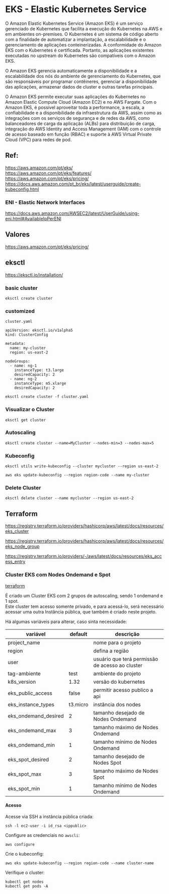 # EKS - Elastic Kubernetes Service

O Amazon Elastic Kubernetes Service (Amazon EKS) é um serviço gerenciado de Kubernetes que facilita a execução do Kubernetes na AWS e em ambientes on-premises. O Kubernetes é um sistema de código aberto com a finalidade de automatizar a implantação, a escalabilidade e o gerenciamento de aplicações conteinerizadas. A conformidade do Amazon EKS com o Kubernetes é certificada. Portanto, as aplicações existentes executadas no upstream do Kubernetes são compatíveis com o Amazon EKS.

O Amazon EKS gerencia automaticamente a disponibilidade e a escalabilidade dos nós do ambiente de gerenciamento do Kubernetes, que são responsáveis por programar contêineres, gerenciar a disponibilidade das aplicações, armazenar dados de cluster e outras tarefas principais.

O Amazon EKS permite executar suas aplicações do Kubernetes no Amazon Elastic Compute Cloud (Amazon EC2) e no AWS Fargate. Com o Amazon EKS, é possível aproveitar toda a performance, a escala, a confiabilidade e a disponibilidade da infraestrutura da AWS, assim como as integrações com os serviços de segurança e de redes da AWS, como balanceadores de carga da aplicação (ALBs) para distribuição de carga, integração do AWS Identity and Access Management (IAM) com o controle de acesso baseado em função (RBAC) e suporte à AWS Virtual Private Cloud (VPC) para redes de pod.

## Ref:
<https://aws.amazon.com/pt/eks/>\
<https://aws.amazon.com/pt/eks/features/>
<https://aws.amazon.com/pt/eks/pricing/>\
<https://docs.aws.amazon.com/pt_br/eks/latest/userguide/create-kubeconfig.html>

### ENI - Elastic Network Interfaces
<https://docs.aws.amazon.com/AWSEC2/latest/UserGuide/using-eni.html#AvailableIpPerENI>

## Valores
<https://aws.amazon.com/pt/eks/pricing/>


## eksctl
<https://eksctl.io/installation/>

### basic cluster
```
eksctl create cluster
```

### customized
`cluster.yaml`
```
apiVersion: eksctl.io/v1alpha5
kind: ClusterConfig

metadata:
  name: my-cluster
  region: us-east-2

nodeGroups:
  - name: ng-1
    instanceType: t3.large
    desiredCapacity: 2
  - name: ng-2
    instanceType: m5.xlarge
    desiredCapacity: 2
```
```
eksctl create cluster -f cluster.yaml
```

### Visualizar o Cluster
```
eksctl get cluster
```

### Autoscaling

```
eksctl create cluster --name=MyCluster --nodes-min=3 --nodes-max=5
```

### Kubeconfig
```
eksctl utils write-kubeconfig --cluster mycluster --region us-east-2
```
```
aws eks update-kubeconfig --region region-code --name my-cluster
```

### Delete Cluster
```
eksctl delete cluster --name mycluster --region us-east-2
```


## Terraform

<https://registry.terraform.io/providers/hashicorp/aws/latest/docs/resources/eks_cluster>

<https://registry.terraform.io/providers/hashicorp/aws/latest/docs/resources/eks_node_group>

<https://registry.terraform.io/providers/-/aws/latest/docs/resources/eks_access_entry>


### Cluster EKS com Nodes Ondemand e Spot

[terraform](tf_example)

É criado um Cluster EKS com 2 grupos de autoscaling, sendo 1 ondemand e 1 spot.\
Este cluster tem acesso somente privado, e para acessá-lo, será necessário acessar uma outra Instância pública, que também é criado neste projeto.

Há algumas variáveis para alterar, caso sinta necessidade:

| variável | default | descrição |
|---|---|---|
| project_name | | nome para o projeto |
| region | | defina a região |
| user | | usuário que terá permissão de acesso ao cluster |
| tag-ambiente | test | ambiente do projeto |
| k8s_version | 1.32 | versão do kubernetes |
| eks_public_access | false | permitir acesso publico a api |
| eks_instance_types | t3.micro | instância dos nodes |
| eks_ondemand_desired | 2 | tamanho desejado de Nodes Ondemand |
| eks_ondemand_max | 3 | tamanho máximo de Nodes Ondemand |
| eks_ondemand_min | 1 | tamanho mínimo de Nodes Ondemand |
| eks_spot_desired | 2 | tamanho desejado de Nodes Spot |
| eks_spot_max | 3 | tamanho máximo de Nodes Spot |
| eks_spot_min | 1 | tamanho mínimo de Nodes Ondemand |


#### Acesso

Acesse via SSH a instância pública criada:
```
ssh -l ec2-user -i id_rsa <ippublic>
```
Configure as credenciais no `awscli`:
```
aws configure
```

Crie o kubeconfig:
```
aws eks update-kubeconfig --region region-code --name cluster-name
```

Verifique o cluster:
```
kubectl get nodes
kubectl get pods -A
```
